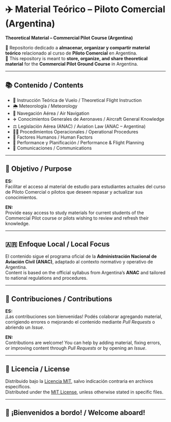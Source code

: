# ✈️ Material Teórico – Piloto Comercial (Argentina)  
**Theoretical Material – Commercial Pilot Course (Argentina)**

📁 Repositorio dedicado a **almacenar, organizar y compartir material teórico** relacionado al curso de **Piloto Comercial** en Argentina.  
📁 This repository is meant to **store, organize, and share theoretical material** for the **Commercial Pilot Ground Course** in Argentina.

---

## 📚 Contenido / Contents

- 🛫 Instrucción Teórica de Vuelo / Theoretical Flight Instruction  
- 🌦️ Meteorología / Meteorology  
- 🧭 Navegación Aérea / Air Navigation  
- ✈️ Conocimientos Generales de Aeronaves / Aircraft General Knowledge  
- ⚖️ Legislación Aérea (ANAC) / Aviation Law (ANAC – Argentina)  
- 🧑‍✈️ Procedimientos Operacionales / Operational Procedures  
- 🧠 Factores Humanos / Human Factors  
- 📐 Performance y Planificación / Performance & Flight Planning  
- 📡 Comunicaciones / Communications  

---

## 🎯 Objetivo / Purpose

**ES:**  
Facilitar el acceso al material de estudio para estudiantes actuales del curso de Piloto Comercial o pilotos que deseen repasar y actualizar sus conocimientos.

**EN:**  
Provide easy access to study materials for current students of the Commercial Pilot course or pilots wishing to review and refresh their knowledge.

---

## 🇦🇷 Enfoque Local / Local Focus

El contenido sigue el programa oficial de la **Administración Nacional de Aviación Civil (ANAC)**, adaptado al contexto normativo y operativo de Argentina.  
Content is based on the official syllabus from Argentina’s **ANAC** and tailored to national regulations and procedures.

---

## 🤝 Contribuciones / Contributions

**ES:**  
¡Las contribuciones son bienvenidas! Podés colaborar agregando material, corrigiendo errores o mejorando el contenido mediante *Pull Requests* o abriendo un *Issue*.

**EN:**  
Contributions are welcome! You can help by adding material, fixing errors, or improving content through *Pull Requests* or by opening an *Issue*.

---

## 📄 Licencia / License

Distribuido bajo la [Licencia MIT](LICENSE), salvo indicación contraria en archivos específicos.  
Distributed under the [MIT License](LICENSE), unless otherwise stated in specific files.

---

## 🧭 ¡Bienvenidos a bordo! / Welcome aboard!
